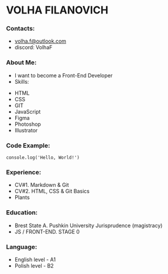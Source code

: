 # VOLHA FILANOVICH

### Contacts:
* volha.f@outlook.com
* discord: VolhaF


### About Me:
* I want to become a Front-End Developer
* Skills:
- HTML
- CSS
- GIT
- JavaScript
- Figma
- Photoshop
- Illustrator


### Code Example:

```
console.log('Hello, World!')

```

### Experience:
* CV#1. Markdown & Git
* CV#2. HTML, CSS & Git Basics
* Plants


### Education:
* Brest State A. Pushkin University
Jurisprudence (magistracy)
* JS / FRONT-END. STAGE 0


### Language:
* English level - A1
* Polish level - B2
